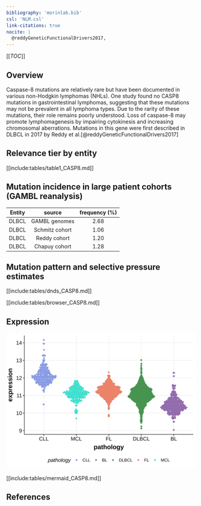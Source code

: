 ```yaml
---
bibliography: 'morinlab.bib'
csl: 'NLM.csl'
link-citations: true
nocite: |
  @reddyGeneticFunctionalDrivers2017, 
---
```

[[_TOC_]]

## Overview

Caspase-8 mutations are relatively rare but have been documented in various non-Hodgkin lymphomas (NHLs). One study found no CASP8 mutations in gastrointestinal lymphomas, suggesting that these mutations may not be prevalent in all lymphoma types. Due to the rarity of these mutations, their role remains poorly understood. Loss of caspase-8 may promote lymphomagenesis by impairing cytokinesis and increasing chromosomal aberrations.
Mutations in this gene were first described in DLBCL in 2017 by Reddy et al.[@reddyGeneticFunctionalDrivers2017]


## Relevance tier by entity

[[include:tables/table1_CASP8.md]]

## Mutation incidence in large patient cohorts (GAMBL reanalysis)

|Entity|source        |frequency (%)|
|:------:|:--------------:|:-------------:|
|DLBCL |GAMBL genomes |2.68         |
|DLBCL |Schmitz cohort|1.06         |
|DLBCL |Reddy cohort  |1.20         |
|DLBCL |Chapuy cohort |1.28         |

## Mutation pattern and selective pressure estimates

[[include:tables/dnds_CASP8.md]]




[[include:tables/browser_CASP8.md]]

## Expression
![](images/gene_expression/CASP8_by_pathology.svg)

[[include:tables/mermaid_CASP8.md]]

## References


<!-- ORIGIN: reddyGeneticFunctionalDrivers2017 -->
<!-- DLBCL: reddyGeneticFunctionalDrivers2017 -->
